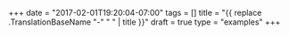 +++
date = "2017-02-01T19:20:04-07:00"
tags = []
title = "{{ replace .TranslationBaseName "-" " " | title }}"
draft = true
type = "examples"
+++
